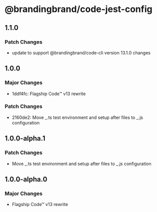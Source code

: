 # @brandingbrand/code-jest-config

## 1.1.0

### Patch Changes

- update to support @brandingbrand/code-cli version 13.1.0 changes

## 1.0.0

### Major Changes

- 1ddf4fc: Flagship Code™ v13 rewrite

### Patch Changes

- 2160de2: Move _.ts test environment and setup after files to _.js configuration

## 1.0.0-alpha.1

### Patch Changes

- Move _.ts test environment and setup after files to _.js configuration

## 1.0.0-alpha.0

### Major Changes

- Flagship Code™ v13 rewrite
